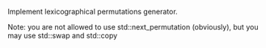 Implement lexicographical permutations generator.

Note: you are not allowed to use std::next_permutation (obviously), 
but you may use std::swap and std::copy
